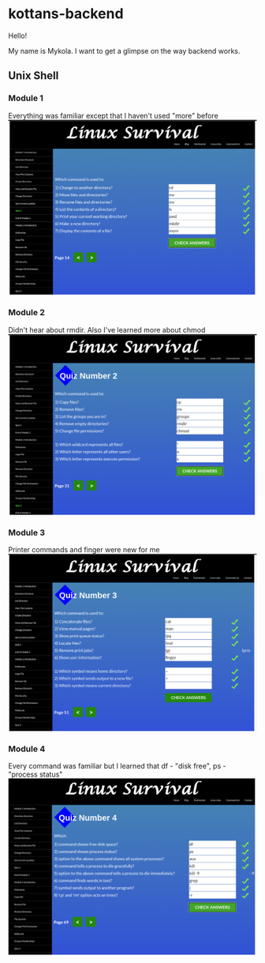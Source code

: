 # kottans-backend

Hello!

My name is Mykola. I want to get a glimpse on the way backend works.

## Unix Shell
### Module 1
Everything was familiar except that I haven't used "more" before
![Quiz1](./task_unix_shell/linux_survival_quiz_1.png)
### Module 2
Didn't hear about rmdir. Also I've learned more about chmod
![Quiz2](./task_unix_shell/linux_survival_quiz_2.png)
### Module 3
Printer commands and finger were new for me
![Quiz3](./task_unix_shell/linux_survival_quiz_3.png)
### Module 4
Every command was familiar but I learned that df - "disk free", ps - "process status"
![Quiz4](./task_unix_shell/linux_survival_quiz_4.png)
